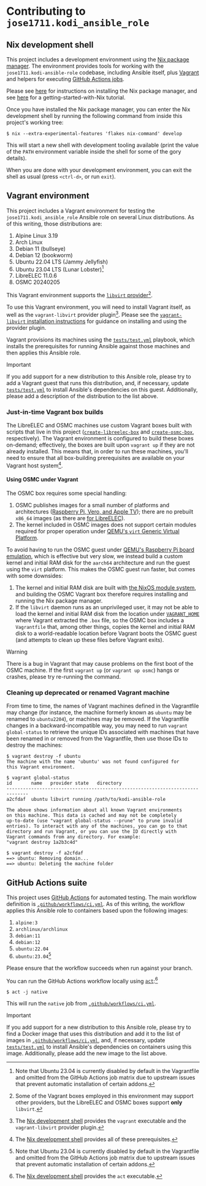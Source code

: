 [`tests/test.yml`]: /tests/test.yml
[`.github/workflows/ci.yml`]: /.github/workflows/ci.yml
[Nix development shell]: #nix-development-shell

# Contributing to `jose1711.kodi_ansible_role`

## Nix development shell

This project includes a development environment using the [Nix package
manager](https://nixos.org).  The environment provides tools for working with
the `jose1711.kodi-ansible-role` codebase, including Ansible itself, plus
[Vagrant](#vagrant-environment) and helpers for executing [GitHub Actions
jobs](#github-actions-suite).

Please see [here](https://nixos.org/download#download-nix) for instructions on
installing the Nix package manager, and see
[here](https://nix.dev/tutorials/first-steps/) for a getting-started-with-Nix
tutorial.

Once you have installed the Nix package manager, you can enter the
Nix development shell by running the following command from inside this
project's working tree:

```console
$ nix --extra-experimental-features 'flakes nix-command' develop
```

This will start a new shell with development tooling available (print the value
of the `PATH` environment variable inside the shell for some of the gory
details).

When you are done with your development environment, you can exit the shell as
usual (press `<ctrl-d>`, or run `exit`).

## Vagrant environment

This project includes a Vagrant environment for testing the
`jose1711.kodi_ansible_role` Ansible role on several Linux distributions.  As
of this writing, those distributions are:

1. Alpine Linux 3.19
2. Arch Linux
3. Debian 11 (bullseye)
4. Debian 12 (bookworm)
5. Ubuntu 22.04 LTS (Jammy Jellyfish)
6. Ubuntu 23.04 LTS (Lunar Lobster)[^lunar-lobster-disabled]
7. LibreELEC 11.0.6
8. OSMC 20240205

This Vagrant environment supports the
[`libvirt` provider](https://vagrant-libvirt.github.io/vagrant-libvirt/)[^provider-support].

[^provider-support]: Some of the Vagrant boxes employed in this environment may
                     support other providers, but the LibreELEC and OSMC boxes
                     support **only** `libvirt`.

To use this Vagrant environment, you will need to install Vagrant itself, as
well as the `vagrant-libvirt` provider plugin[^vagrant-in-nix-devshell].  Please
see the [`vagrant-libvirt` installation instructions](https://vagrant-libvirt.github.io/vagrant-libvirt/installation.html)
for guidance on installing and using the provider plugin.

[^vagrant-in-nix-devshell]: The [Nix development shell][] provides the
                            `vagrant` executable and the `vagrant-libvirt`
                            provider plugin.

Vagrant provisions its machines using the [`tests/test.yml`][] playbook, which
installs the prerequisites for running Ansible against those machines and then
applies this Ansible role.

> [!IMPORTANT]
> If you add support for a new distribution to this Ansible role, please try to
> add a Vagrant guest that runs this distribution, and, if necessary, update
> [`tests/test.yml`][] to install Ansible's dependencies on this guest.
> Additionally, please add a description of the distribution to the list above.

### Just-in-time Vagrant box builds

The LibreELEC and OSMC machines use custom Vagrant boxes built with scripts
that live in this project
([`create-libreelec-box`](/scripts/create-libreelec-box) and
[`create-osmc-box`](/scripts/create-osmc-box), respectively).  The Vagrant
environment is configured to build these boxes on-demand; effectively, the
boxes are built upon `vagrant up` if they are not already installed.  This
means that, in order to run these machines, you'll need to ensure that all
box-building prerequisites are available on your Vagrant host
system[^box-building-in-nix-devshell].

[^box-building-in-nix-devshell]: The [Nix development shell][] provides all of
                                 these prerequisites.

#### Using OSMC under Vagrant

The OSMC box requires some special handling:

1. OSMC publishes images for a small number of platforms and architectures
   ([Raspberry Pi, Vero, and Apple TV](https://osmc.tv/download/)); there are
   no prebuilt `x86_64` images (as there are [for LibreELEC](https://archive.libreelec.tv/archive/)).
2. The kernel included in OSMC images does not support certain modules required
   for proper operation under [QEMU's `virt` Generic Virtual Platform](https://www.qemu.org/docs/master/system/riscv/virt.html).

To avoid having to run the OSMC guest under [QEMU's Raspberry Pi board emulation](https://www.qemu.org/docs/master/system/arm/raspi.html),
which is effective but very slow, we instead build a custom kernel and initial
RAM disk for the `aarch64` architecture and run the guest using the `virt`
platform.  This makes the OSMC guest run faster, but comes with some downsides:

1. The kernel and initial RAM disk are built with [the NixOS module
   system](https://nix.dev/tutorials/module-system/module-system.html), and
   building the OSMC Vagrant box therefore requires installing and running the
   Nix package manager.
2. If the `libvirt` daemon runs as an unprivileged user, it may not be able to
   load the kernel and initial RAM disk from the location under
   [`VAGRANT_HOME`](https://developer.hashicorp.com/vagrant/docs/other/environmental-variables#vagrant_home)
   where Vagrant extracted the `.box` file, so the OSMC box includes a
   `Vagrantfile` that, among other things, copies the kernel and initial RAM
   disk to a world-readable location before Vagrant boots the OSMC guest (and
   attempts to clean up these files before Vagrant exits).

> [!WARNING]
> There is a bug in Vagrant that may cause problems on the first boot of the
> OSMC machine.  If the first `vagrant up` (or `vagrant up osmc`) hangs or
> crashes, please try re-running the command.

### Cleaning up deprecated or renamed Vagrant machine

From time to time, the names of Vagrant machines defined in the Vagrantfile may
change (for instance, the machine formerly known as `ubuntu` may be renamed to
`ubuntu2204`), or machines may be removed.  If the Vagrantfile changes in a
backward-incompatible way, you may need to run `vagrant global-status` to
retrieve the unique IDs associated with machines that have been renamed in or
removed from the Vagrantfile, then use those IDs to destroy the machines:

```shell-session
$ vagrant destroy -f ubuntu
The machine with the name 'ubuntu' was not found configured for
this Vagrant environment.

$ vagrant global-status
id       name   provider state   directory
------------------------------------------------------------------------------
a2cfdaf  ubuntu libvirt running /path/to/kodi-ansible-role

The above shows information about all known Vagrant environments
on this machine. This data is cached and may not be completely
up-to-date (use "vagrant global-status --prune" to prune invalid
entries). To interact with any of the machines, you can go to that
directory and run Vagrant, or you can use the ID directly with
Vagrant commands from any directory. For example:
"vagrant destroy 1a2b3c4d"

$ vagrant destroy -f a2cfdaf
==> ubuntu: Removing domain...
==> ubuntu: Deleting the machine folder
```

## GitHub Actions suite

This project uses [GitHub Actions](https://docs.github.com/en/actions) for
automated testing.  The main workflow definition is
[`.github/workflows/ci.yml`][].  As of this writing, the workflow applies this
Ansible role to containers based upon the following images:

1. `alpine:3`
2. `archlinux/archlinux`
3. `debian:11`
4. `debian:12`
5. `ubuntu:22.04`
6. `ubuntu:23.04`[^lunar-lobster-disabled]

Please ensure that the workflow succeeds when run against your branch.

You can run the GitHub Actions workflow locally using
[`act`](https://github.com/nektos/act):[^act-in-nix-devshell]

[^act-in-nix-devshell]: The [Nix development shell][] provides the `act`
                        executable.

```console
$ act -j native
```

This will run the `native` job from [`.github/workflows/ci.yml`][].

> [!IMPORTANT]
> If you add support for a new distribution to this Ansible role, please try to
> find a Docker image that uses this distribution and add it to the list of
> images in [`.github/workflows/ci.yml`][], and, if necessary, update
> [`tests/test.yml`][] to install Ansible's dependencies on containers using
> this image.  Additionally, please add the new image to the list above.

[^lunar-lobster-disabled]: Note that Ubuntu 23.04 is currently disabled by
                           default in the Vagrantfile and omitted from the
                           GitHub Actions job matrix due to upstream issues
                           that prevent automatic installation of certain
                           addons.
